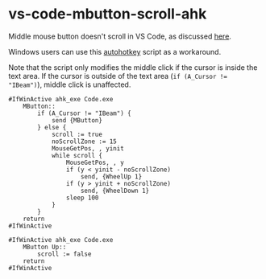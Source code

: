 # vs-code-mbutton-scroll-ahk

Middle mouse button doesn't scroll in VS Code, as discussed [here](https://github.com/Microsoft/vscode/issues/6302).

Windows users can use this [autohotkey](https://www.autohotkey.com/) script as a workaround.

Note that the script only modifies the middle click if the cursor is inside the text area. If the cursor is outside of the text area (`if (A_Cursor != "IBeam")`), middle click is unaffected.

```
#IfWinActive ahk_exe Code.exe
    MButton::
        if (A_Cursor != "IBeam") {
            send {MButton}
        } else {
            scroll := true
            noScrollZone := 15
            MouseGetPos, , yinit
            while scroll {
                MouseGetPos, , y
                if (y < yinit - noScrollZone)
                    send, {WheelUp 1}
                if (y > yinit + noScrollZone)
                    send, {WheelDown 1}
                sleep 100
            }
        }
    return
#IfWinActive

#IfWinActive ahk_exe Code.exe
    MButton Up::
        scroll := false
    return
#IfWinActive
```
